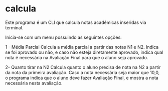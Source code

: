 # calcula

Este programa é um CLI que calcula notas acadêmicas inseridas via terminal.

Inicia-se com um menu possuindo as seguintes opções:

1 - Média Parcial
    Calcula a média parcial a partir das notas N1 e N2. Indica se foi aprovado ou não, e caso não esteja diretamente aprovado, indica qual nota é necessária na Avaliação Final para que o aluno seja aprovado.

2- Quanto tirar na N2
    Calcula quanto o aluno precisa de nota na N2 a partir da nota da primeira avaliação. Caso a nota necessária seja maior que 10,0, o programa indica que o aluno deve fazer Avaliação Final, e mostra a nota necessária nesta avaliação.
